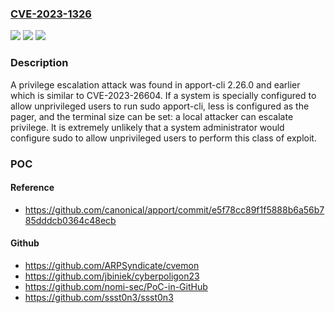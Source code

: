 ### [CVE-2023-1326](https://cve.mitre.org/cgi-bin/cvename.cgi?name=CVE-2023-1326)
![](https://img.shields.io/static/v1?label=Product&message=Apport&color=blue)
![](https://img.shields.io/static/v1?label=Version&message=0%3C%3D%202.26.0%20&color=brighgreen)
![](https://img.shields.io/static/v1?label=Vulnerability&message=CWE-269&color=brighgreen)

### Description

A privilege escalation attack was found in apport-cli 2.26.0 and earlier which is similar to CVE-2023-26604. If a system is specially configured to allow unprivileged users to run sudo apport-cli, less is configured as the pager, and the terminal size can be set: a local attacker can escalate privilege. It is extremely unlikely that a system administrator would configure sudo to allow unprivileged users to perform this class of exploit.

### POC

#### Reference
- https://github.com/canonical/apport/commit/e5f78cc89f1f5888b6a56b785dddcb0364c48ecb

#### Github
- https://github.com/ARPSyndicate/cvemon
- https://github.com/jbiniek/cyberpoligon23
- https://github.com/nomi-sec/PoC-in-GitHub
- https://github.com/ssst0n3/ssst0n3

